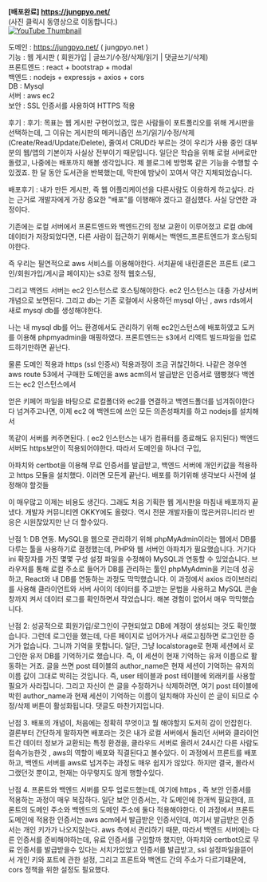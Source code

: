 **[배포완료] https://jungpyo.net/**
<br>(사진 클릭시 동영상으로 이동합니다.)
<br>[![YouTube Thumbnail](https://img.youtube.com/vi/EIK0m_DOJgM/0.jpg)](https://youtu.be/EIK0m_DOJgM)


도메인 : https://jungpyo.net/ ( jungpyo.net )
<br>기능 : 웹 게시판 ( 회원가입 | 글쓰기/수정/삭제/읽기 | 댓글쓰기/삭제) 
<br>프론트엔드 : react +  bootstrap + modal 
<br>백엔드 : nodejs + expressjs  + axios + cors 
<br>DB : Mysql 
<br>서버 : aws ec2 
<br>보안 : SSL 인증서를 사용하여 HTTPS 적용 
<br>

후기 :
후기: 목표는 웹 게시판 구현이었고, 많은 사람들이 포트폴리오를 위해 게시판을 선택하는데, 그 이유는 게시판의 메커니즘인 쓰기/읽기/수정/삭제 (Create/Read/Update/Delete), 줄여서 CRUD라 부르는 것이 우리가 사용 중인 대부분의 웹/앱의 기본이자 사실상 전부이기 때문입니다. 일단은 학습을 위해 로컬 서버로만 돌렸고, 나중에는 배포까지 해볼 생각입니다. 제 블로그에 방명록 같은 기능을 수행할 수 있겠죠. 한 달 동안 도서관을 반복했는데, 막판에 밤낮이 꼬여서 약간 지체되었습니다.

배포후기 : 내가 만든 게시판, 즉 웹 어플리케이션을 다른사람도 이용하게 하고싶다. 라는  근거로 개발자에게 가장 중요한 "배포"를 이행해야 겠다고 결심헀다.  사실 당연한 과정이다.

기존에는 로컬 서버에서 프론트엔드와 백엔드간의 정보 교환이 이루어졌고 로컬 db에 데이터가 저장되었다면, 다른 사람이 접근하기 위해서는 백엔드,프론트엔드가 호스팅되야한다.

즉 우리는 필연적으로 aws 서비스를 이용해야한다. 서치끝에 내린결론은 프론트 (로그인/회원가입/게시글 페이지)는 s3로 정적 웹호스팅,

그리고 백엔드 서버는 ec2 인스턴스로 호스팅해야한다. ec2 인스턴스는 대충 가상서버개념으로 보면된다. 그리고 db는 기존 로컬에서 사용하던 mysql 아닌 , aws rds에서 새로 mysql db를 생성해야한다.

나는 내 mysql db를 어느 환경에서도 관리하기 위해 ec2인스턴스에 배포하였고 도커를 이용해 phpmyadmin을 매핑하였다. 프론트엔드는 s3에서 리액트 빌드파일을 업로드하기만하면 끝난다. 

물론 도메인 적용과 https (ssl 인증서) 적용과정이 조금 귀찮긴하다. 나같은 경우엔 aws route 53에서 구매한 도메인을 aws acm의서 발급받은 인증서로 땜빵쳤다 백엔드는 ec2 인스턴스에서 

얻은 키페어 파일을 바탕으로 로컬폴더와 ec2를 연결하고 백엔드폴더를 넘겨줘야한다 다 넘겨주고나면, 이제 ec2 에 백엔드에 쓰인 모든 의존성패치를 하고 nodejs를 설치해서 

똑같이 서버를 켜주면된다. ( ec2 인스턴스는 내가 컴퓨터를 종료해도 유지된다) 백엔드서버도 https보안이 적용되어야한다. 따라서 도메인을 하나더 구입,

아파치와 certbot을 이용해 무료 인증서를 발급받고, 백엔드 서버에  개인키값을 적용하고 https 모듈을 설치했다. 이러면 모든게 끝난다.  배포를 하기위해 생각보다 사전에 설정해야 할것들

이 매우많고 이제는 비용도 생긴다. 그래도 처음 기획한 웹 게시판을  마침내 배포까지 끝냈다. 개발자 커뮤니티엔 OKKY에도 올렸다. 역시 전문 개발자들이 많은커뮤니티라 반응은 시원찮았지만 난 더 할수있다.

난점 1: DB 연동. MySQL을 웹으로 관리하기 위해 phpMyAdmin이라는 웹에서 DB를 다루는 툴을 사용하기로 결정했는데, PHP와 웹 서버인 아파치가 필요했습니다. 거기다 ini 확장자를 가진 몇몇 구성 설정 파일을 수정해야 MySQL과 연동할 수 있었습니다. 브라우저를 통해 로컬 주소로 들어가 DB를 관리하는 툴인 phpMyAdmin을 키는데 성공하고, React와 내 DB를 연동하는 과정도 막막했습니다. 이 과정에서 axios 라이브러리를 사용해 클라이언트와 서버 사이의 데이터를 주고받는 문법을 사용하고 MySQL 콘솔창까지 켜서 데이터 로그를 확인하면서 작었습니다. 해본 경험이 없어서 매우 막막했습니다.

난점 2: 성공적으로 회원가입/로그인이 구현되었고 DB에 계정이 생성되는 것도 확인했습니다. 그런데 로그인을 했는데, 다른 페이지로 넘어가거나 새로고침하면 로그인한 증거가 없습니다. 그니까 기억을 못합니다. 일단, 그냥 localstorage로 현재 세션에서 로그인한 유저 DB를 기억하기로 했습니다. 즉, 이 세션이 현재 기억하는 유저 이름으로 활동하는 거죠. 글을 쓰면 post 테이블의 author_name은 현재 세션이 기억하는 유저의 이름 값이 그대로 박히는 것입니다. 즉, user 테이블과 post 테이블에 외래키를 사용할 필요가 사라집니다. 그리고 자신이 쓴 글을 수정하거나 삭제하려면, 여기 post 테이블에 박힌 author_name과 현재 세션이 기억하는 이름이 일치해야 자신이 쓴 글이 되므로 수정/삭제 버튼이 활성화됩니다. 댓글도 마찬가지입니다.

난점 3.  배포의 개념이, 처음에는 정확히 무엇이고 뭘 해야할지 도저히 감이 안잡힌다.  결론부터 간단하게 말하자면 배포라는 것은 내가 로컬 서버에서 돌리던 서버와 클라이언트간 데이터 정보가 교환되는 특정 환경을, 
클라우드 서버로 올려서 24시간 다른 사람도 접속가능한것 , aws의 역할이 배포와 직결된다고 볼수있다. 이 과정에서 프론트를 배포하고, 백엔드 서버를 aws로 넘겨주는 과정도 매우 쉽지가 않았다. 하지만 결국, 
몰라서 그랬던것 뿐이고, 현재는 아무렇지도 않게 행할수있다.

난점 4. 프론트와 백엔드 서버를 모두 업로드했는데, 여기에 https , 즉 보안 인증서를 적용하는 과정이 매우 복잡하다.  일단 보안 인증서는, 각 도메인에 한개씩 필요한데,  프론트의 도메인 주소와 
백엔드의 도메인 주소에 둘다 적용해야한다. 이 과정에서 프론트 도메인에 적용한 인증서는 aws acm에서 발급받은 인증서인데,  여기서 발급받은 인증서는 개인 키가가 나오지않는다. 
aws 측에서 관리하기 때문, 따라서 백엔드 서버에는 다른 인증서를 준비해야하는데, 유료 인증서를 구입할까 했지만, 아파치와 certbot으로 무료 인증서를 
발급받을수 있다는 서치가있었고 인증서를 발급받고, ssl 설정파일을뜯어서 개인 키와 포트에 관한 설정, 그리고 프론트와 백엔드 간의 주소가 다르기떄문에,
cors 정책을 위한 설정도 필요했다. 

